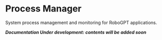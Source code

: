 # Process Manager

System process management and monitoring for RoboGPT applications.

***Documentation Under development: contents will be added soon***
